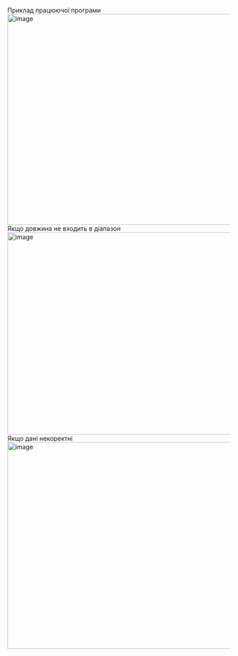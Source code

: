 Приклад працюючої програми
<img width="1474" height="475" alt="image" src="https://github.com/user-attachments/assets/4fd94597-7dd2-45b1-bd5d-ad50780409e7" />
Якщо довжина не входить в діапазон
<img width="1465" height="456" alt="image" src="https://github.com/user-attachments/assets/fa60cf7a-751b-4907-8a08-484d1a951225" />
Якщо дані некоректні
<img width="1469" height="466" alt="image" src="https://github.com/user-attachments/assets/368edcf1-08c3-4cc2-a60d-0bbcd82a75cf" />
